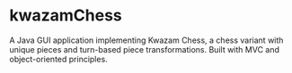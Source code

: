 # kwazamChess
A Java GUI application implementing Kwazam Chess, a chess variant with unique pieces and turn-based piece transformations. Built with MVC and object-oriented principles.
